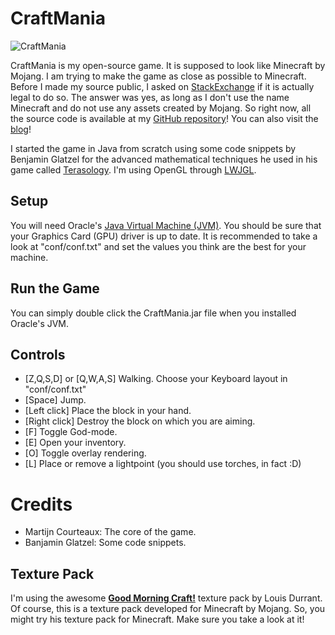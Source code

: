 CraftMania
==========

![CraftMania](http://2dbrothers.comuf.com/wordpress/wp-content/uploads/2012/02/Schermafbeelding-2012-02-20-om-02.17.17.png "CraftMania")

CraftMania is my open-source game. It is supposed to look like Minecraft by Mojang. I am trying to make the game as close as possible to Minecraft. 
Before I made my source public, I asked on [StackExchange](http://gamedev.stackexchange.com/questions/22247/am-i-allowed-to-make-my-minecraft-clone-open-source) if it is actually legal to do so. 
The answer was yes, as long as I don't use the name Minecraft and do not use any assets created by Mojang. So right now, all the source code 
is available at my [GitHub repository](https://github.com/mcourteaux/CraftMania)! You can also visit the [blog](http://2dbrothers.comuf.com/wordpress)!

I started the game in Java from scratch using some code snippets by Benjamin Glatzel for the advanced mathematical techniques he used in his
game called [Terasology](http://blog.movingblocks.net/blockmania/). I'm using OpenGL through [LWJGL](http://lwjgl.org/).


Setup
-----

You will need Oracle's [Java Virtual Machine (JVM)](http://www.java.com/de/download/). You should be sure that your Graphics Card (GPU) driver is up to date.
It is recommended to take a look at "conf/conf.txt" and set the values you think are the best for your machine.


Run the Game
------------

You can simply double click the CraftMania.jar file when you installed Oracle's JVM.

Controls
--------

 * [Z,Q,S,D] or [Q,W,A,S]	Walking. Choose your Keyboard layout in "conf/conf.txt"
 * [Space] 					Jump.
 * [Left click]				Place the block in your hand.
 * [Right click]			Destroy the block on which you are aiming.
 * [F]						Toggle God-mode.
 * [E]						Open your inventory.
 * [O]						Toggle overlay rendering.
 * [L]						Place or remove a lightpoint (you should use torches, in fact :D)


Credits
=======

 * Martijn Courteaux: The core of the game.
 * Banjamin Glatzel: Some code snippets.

Texture Pack
------------

I'm using the awesome <strong><a href="http://www.carrotcakestudios.co.uk/gmcraft/">Good Morning Craft!</a></strong> texture pack by Louis Durrant.
Of course, this is a texture pack developed for Minecraft by Mojang. So, you might try his texture pack for Minecraft. Make sure you take a look at it!

